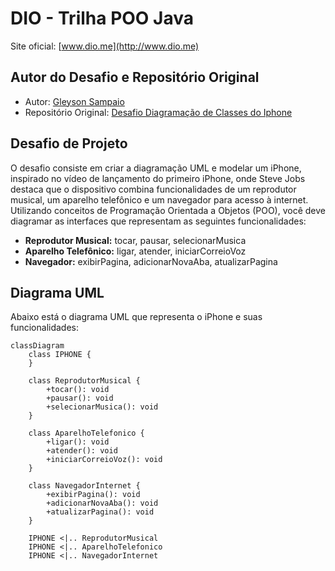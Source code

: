 # DIO - Trilha POO Java
Site oficial: [www.dio.me](http://www.dio.me)

## Autor do Desafio e Repositório Original
- Autor: [Gleyson Sampaio](https://github.com/glysns)
- Repositório Original: [Desafio Diagramação de Classes do Iphone](https://github.com/digitalinnovationone/trilha-java-basico/tree/main/desafios/poo)

## Desafio de Projeto
O desafio consiste em criar a diagramação UML e modelar um iPhone, inspirado no vídeo de lançamento do primeiro iPhone, onde Steve Jobs destaca que o dispositivo combina funcionalidades de um reprodutor musical, um aparelho telefônico e um navegador para acesso à internet. Utilizando conceitos de Programação Orientada a Objetos (POO), você deve diagramar as interfaces que representam as seguintes funcionalidades:

- **Reprodutor Musical:** tocar, pausar, selecionarMusica
- **Aparelho Telefônico:** ligar, atender, iniciarCorreioVoz
- **Navegador:** exibirPagina, adicionarNovaAba, atualizarPagina

## Diagrama UML
Abaixo está o diagrama UML que representa o iPhone e suas funcionalidades:

```mermaid
classDiagram
    class IPHONE {
    }

    class ReprodutorMusical {
        +tocar(): void
        +pausar(): void
        +selecionarMusica(): void
    }

    class AparelhoTelefonico {
        +ligar(): void
        +atender(): void
        +iniciarCorreioVoz(): void
    }

    class NavegadorInternet {
        +exibirPagina(): void
        +adicionarNovaAba(): void
        +atualizarPagina(): void
    }

    IPHONE <|.. ReprodutorMusical
    IPHONE <|.. AparelhoTelefonico
    IPHONE <|.. NavegadorInternet
